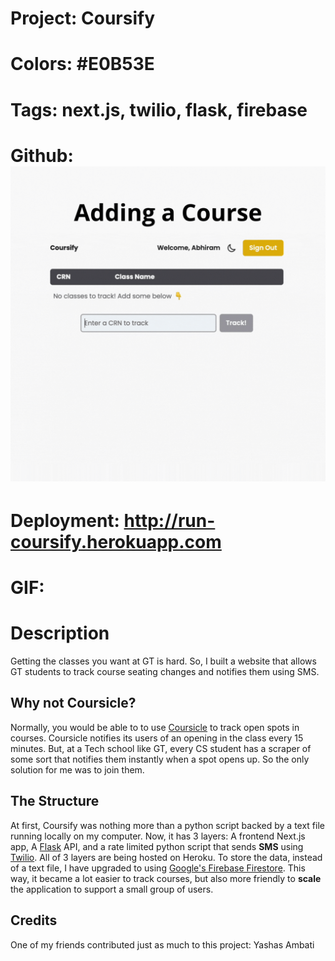 # Project: Coursify

# Colors: #E0B53E

# Tags: next.js, twilio, flask, firebase

# Github: ![GIF](../../../public/GIFS/Coursify.gif)

# Deployment: http://run-coursify.herokuapp.com

# GIF:

# Description

Getting the classes you want at GT is hard. So, I built a website that allows GT
students to track course seating changes and notifies them using SMS.

#####

## Why not Coursicle?

Normally, you would be able to to use [Coursicle](https://www.coursicle.com) to
track open spots in courses. Coursicle notifies its users of an opening in the
class every 15 minutes. But, at a Tech school like GT, every CS student has a
scraper of some sort that notifies them instantly when a spot opens up. So the
only solution for me was to join them.

## The Structure

At first, Coursify was nothing more than a python script backed by a text file
running locally on my computer. Now, it has 3 layers: A frontend Next.js app, A
[Flask](https://flask.palletsprojects.com/en/2.1.x/) API, and a rate limited
python script that sends **SMS** using
[Twilio](https://www.twilio.com/messaging/sms). All of 3 layers are being hosted
on Heroku. To store the data, instead of a text file, I have upgraded to using
[Google's Firebase Firestore](https://cloud.google.com/firestore). This way, it
became a lot easier to track courses, but also more friendly to **scale** the
application to support a small group of users.

## Credits

One of my friends contributed just as much to this project: Yashas Ambati
